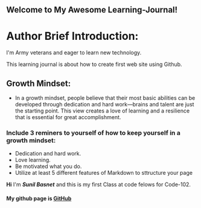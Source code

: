 ## Welcome to My Awesome Learning-Journal!

# Author Brief Introduction:
I'm Army veterans and eager to learn new technology.

This learning journal is about how to create first web site using Github.

## Growth Mindset:
- In a growth mindset, people believe that their most basic abilities can be developed through dedication and hard work—brains and talent are just the starting point. This view creates a love of learning and a resilience that is essential for great accomplishment.

### Include 3 reminers to yourself of how to keep yourself in a growth mindset:
- Dedication and hard work.
- Love learning.
- Be motivated what you do.
- Utilize at least 5 different features of Markdown to sttructure your page

**Hi** I'm ***Sunil Basnet*** and this is my first Class at code felows for Code-102. 
#### My github page is [GitHub](https://github.com/sbasnet7227)




